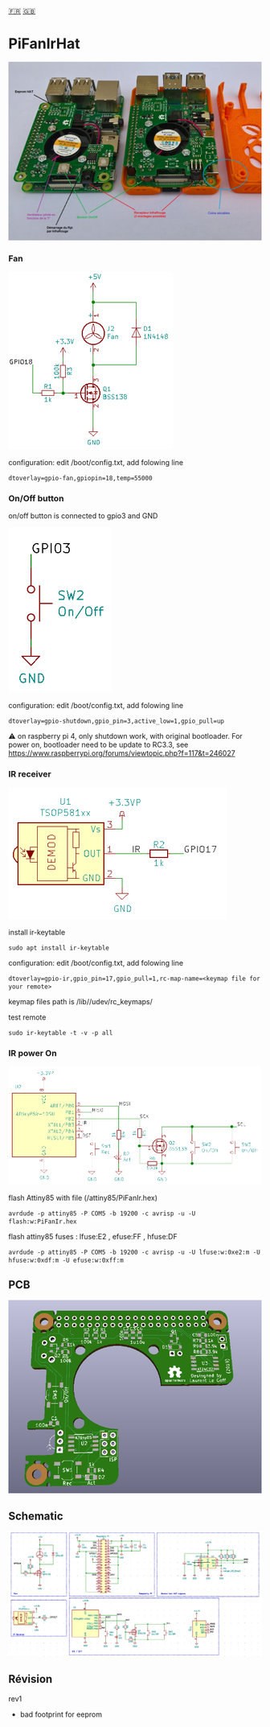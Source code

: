 [:fr:](LISEZMOI.md) [:uk:](README.md)

# PiFanIrHat

![](img/PiFanIR.jpg)

### Fan

![](img/fan.PNG)

configuration: edit /boot/config.txt, add folowing line

    dtoverlay=gpio-fan,gpiopin=18,temp=55000

### On/Off button

on/off button is connected to gpio3 and GND

![](img/OnOff.PNG)

configuration: edit /boot/config.txt, add folowing line

    dtoverlay=gpio-shutdown,gpio_pin=3,active_low=1,gpio_pull=up
    
:warning: on raspberry pi 4, only shutdown work, with original bootloader. For power on, bootloader need to be update to RC3.3,
see https://www.raspberrypi.org/forums/viewtopic.php?f=117&t=246027

### IR receiver


![](img/IR.PNG)

install ir-keytable

    sudo apt install ir-keytable

configuration: edit /boot/config.txt, add folowing line

    dtoverlay=gpio-ir,gpio_pin=17,gpio_pull=1,rc-map-name=<keymap file for your remote>

keymap files path is /lib//udev/rc_keymaps/

test remote

    sudo ir-keytable -t -v -p all

### IR power On

![](img/Attiny85.PNG)

flash Attiny85 with file (/attiny85/PiFanIr.hex)

    avrdude -p attiny85 -P COM5 -b 19200 -c avrisp -u -U flash:w:PiFanIr.hex

flash attiny85 fuses : lfuse:E2 , efuse:FF , hfuse:DF

    avrdude -p attiny85 -P COM5 -b 19200 -c avrisp -u -U lfuse:w:0xe2:m -U hfuse:w:0xdf:m -U efuse:w:0xff:m

## PCB
![](img/3D.PNG)

## Schematic
![](img/sch.PNG)


## Révision
rev1
- bad footprint for eeprom
